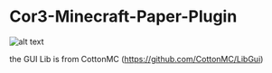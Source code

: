 # Cor3-Minecraft-Paper-Plugin

![alt text](https://www.google.com/imgres?imgurl=https%3A%2F%2Fupload.wikimedia.org%2Fwikipedia%2Fcommons%2Fthumb%2F1%2F11%2FTest-Logo.svg%2F783px-Test-Logo.svg.png&imgrefurl=https%3A%2F%2Fde.m.wikipedia.org%2Fwiki%2FDatei%3ATest-Logo.svg&tbnid=J0lwc2BXZpJQ_M&vet=12ahUKEwi56-ySuJDxAhUFP-wKHV4FBFQQMygAegUIARDSAQ..i&docid=gWlpxjFMQjea1M&w=783&h=359&q=test%20image&ved=2ahUKEwi56-ySuJDxAhUFP-wKHV4FBFQQMygAegUIARDSAQ)



the GUI Lib is from CottonMC (https://github.com/CottonMC/LibGui) 
